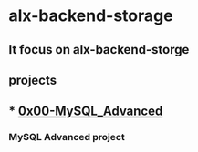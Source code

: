 # alx-backend-storage
## It focus on alx-backend-storge

## projects 

## * [0x00-MySQL_Advanced](https://github.com/jabez-abija2399/alx-backend-storage/tree/main/0x00-MySQL_Advanced)
### MySQL Advanced project
